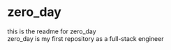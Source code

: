 # zero_day
this is the readme for zero_day <br>
zero_day is my first repository as a full-stack engineer

